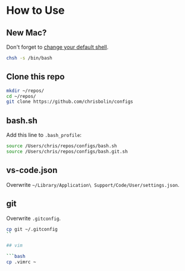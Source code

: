 # How to Use

## New Mac?

Don't forget to [change your default shell](https://www.howtogeek.com/444596/how-to-change-the-default-shell-to-bash-in-macos-catalina/).

```bash
chsh -s /bin/bash
```

## Clone this repo

```bash
mkdir ~/repos/
cd ~/repos/
git clone https://github.com/chrisbolin/configs
```

## bash.sh

Add this line to `.bash_profile`:
```bash
source /Users/chris/repos/configs/bash.sh
source /Users/chris/repos/configs/bash.git.sh
```

## vs-code.json

Overwrite `~/Library/Application\ Support/Code/User/settings.json`.

## git

Overwrite `.gitconfig`.

```bash
cp git ~/.gitconfig
``

## vim

```bash
cp .vimrc ~
```

